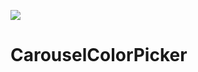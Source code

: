 [![](https://jitpack.io/v/m-vytoshko/CarouselColorPicker.svg)](https://jitpack.io/#m-vytoshko/CarouselColorPicker)
# CarouselColorPicker